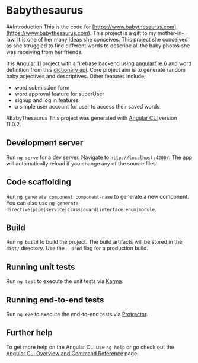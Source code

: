 # Babythesaurus
##Introduction
This is the code for [https://www.babythesaurus.com](https://www.babythesaurus.com). This project is a gift to my mother-in-law. It is one of her many ideas she conceives. This project she conceived as she struggled to find different words to describe all the baby photos she was receiving from her friends. 

It is [Angular 11](https://angular.io/) project with a firebase backend using [angularfire 6](https://github.com/angular/angularfire) and word definition from this [dictionary api](https://dictionaryapi.dev/). Core project aim is to generate random baby adjectives and descriptives. 
Other features include;
- word submission form
- word approval feature for superUser
- signup and log in features
- a simple user account for user to access their saved words 


#BabyThesaurus
This project was generated with [Angular CLI](https://github.com/angular/angular-cli) version 11.0.2.

## Development server

Run `ng serve` for a dev server. Navigate to `http://localhost:4200/`. The app will automatically reload if you change any of the source files.

## Code scaffolding

Run `ng generate component component-name` to generate a new component. You can also use `ng generate directive|pipe|service|class|guard|interface|enum|module`.

## Build

Run `ng build` to build the project. The build artifacts will be stored in the `dist/` directory. Use the `--prod` flag for a production build.

## Running unit tests

Run `ng test` to execute the unit tests via [Karma](https://karma-runner.github.io).

## Running end-to-end tests

Run `ng e2e` to execute the end-to-end tests via [Protractor](http://www.protractortest.org/).

## Further help

To get more help on the Angular CLI use `ng help` or go check out the [Angular CLI Overview and Command Reference](https://angular.io/cli) page.
